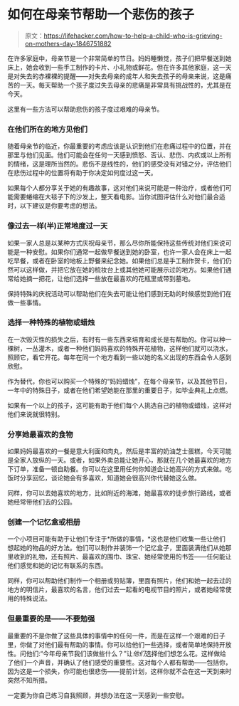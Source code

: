 # 如何在母亲节帮助一个悲伤的孩子

> 原文：<https://lifehacker.com/how-to-help-a-child-who-is-grieving-on-mothers-day-1846751882>

在许多家庭中，母亲节是一个非常简单的节日。妈妈睡懒觉，孩子们把早餐送到她床上，她会收到一些手工制作的卡片、小礼物或鲜花。但在许多其他家庭，这一天是对失去的赤裸裸的提醒——对失去母亲的成年人和失去孩子的母亲来说，这是痛苦的一天。每天帮助一个孩子度过失去母亲的悲痛是非常具有挑战性的，尤其是在今天。



这里有一些方法可以帮助悲伤的孩子度过艰难的母亲节。

### 在他们所在的地方见他们

随着母亲节的临近，你最重要的考虑应该是认识到他们在悲痛过程中的位置，并在那里与他们见面。他们可能会在任何一天感到愤怒、否认、悲伤、内疚或以上所有的情绪，这是理所当然的。悲伤不是线性的，他们的感受没有对错之分，评估他们在悲伤过程中的位置将有助于你决定如何度过这一天。

如果每个人都分享关于她的有趣故事，这对他们来说可能是一种治疗，或者他们可能需要蜷缩在大毯子下的沙发上，整天看电影。当你试图评估什么对他们最合适时，以下建议是你要考虑的想法。

### 像过去一样(半)正常地度过一天

如果一家人总是以某种方式庆祝母亲节，那么尽你所能保持这些传统对他们来说可能是一种安慰。如果你们通常一起做早餐送到她的卧室，也许一家人会在床上一起吃早餐，或者在卧室的地板上野餐来纪念她。如果他们总是手工制作贺卡，他们仍然可以这样做，并把它放在她的梳妆台上或其他她可能展示过的地方。如果他们通常给她摘一把花，让他们选择一些放在最喜欢的花瓶里或带到墓地。

保持特殊的庆祝活动可以帮助他们在失去可能让他们感到无助的时候感觉到他们在做一些事情。

### 选择一种特殊的植物或蜡烛

在一次毁灭性的损失之后，有时有一些东西来培育和成长是有帮助的。你可以种一棵树，一丛灌木，或者一种他们妈妈喜欢的特殊开花植物，这样他们就可以浇水，照顾它，看它开花。每年在同一个地方看到一些以她的名义出现的东西会令人感到欣慰。

作为替代，你也可以购买一个特殊的“妈妈蜡烛”，在每个母亲节，以及其他节日，一年中的特殊日子，或者在他们希望她能在那里的重要日子，如毕业典礼上点燃。

如果有一个以上的孩子，这可能有助于他们每个人挑选自己的植物或蜡烛，这样对他们来说就很特别。

### 分享她最喜欢的食物

如果妈妈最喜欢的一餐是意大利面和肉丸，然后是丰富的奶油芝士蛋糕，今天可能是全家人放纵的一天。或者，如果外卖总能让她开心，那就在几个她最喜欢的地方下订单，准备一顿自助餐。你可以在这里用任何你知道会让她高兴的方式来做。吃饭时分享回忆，谈论她会有多喜欢，知道她会很高兴你代替她这么做。

同样，你可以去她喜欢的地方，比如附近的海滩，她最喜欢的徒步旅行路线，或者她经常带他们去的公园。

### 创建一个记忆盒或相册

一个小项目可能有助于让他们专注于*所做的事情，*这也是他们收集一些让他们想起她的物品的好方法。他们可以制作并装饰一个记忆盒子，里面装满他们从她那里收到的礼物，还有照片、最喜欢的围巾、珠宝、她经常使用的书签——任何能让他们感觉和她的记忆有联系的东西。

同样，你可以帮助他们制作一个相册或剪贴簿，里面有照片，他们和她一起去过的地方的明信片，最喜欢的名言，他们过去一起看的电视节目的照片，或者她经常使用的特殊说法。

### 但最重要的是——不要勉强

最重要的不是你做了这些具体的事情中的任何一件，而是在这样一个艰难的日子里，你做了对他们最有帮助的事情。你可以给他们一些选择，或者简单地保持开放性。问他们:“今年母亲节我们该做些什么？”让*他们*选择他们想怎么花。这样做给了他们一个声音，并确认了他们感受的重要性。这对每个人都有帮助——包括你，因为这是一个损失，你可能也很悲伤——提前计划，这样你就不会在这一天到来时突然不知所措。

一定要为你自己练习自我照顾，并想办法在这一天感到一些安慰。